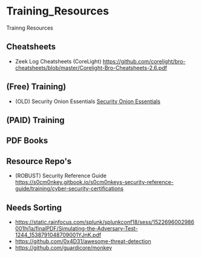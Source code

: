 # Training_Resources
Trainng Resources
## Cheatsheets
- Zeek Log Cheatsheets (CoreLight) 
https://github.com/corelight/bro-cheatsheets/blob/master/Corelight-Bro-Cheatsheets-2.6.pdf  

## (Free) Training)
- (OLD) Security Onion Essentials [Security Onion Essentials](https://www.youtube.com/playlist?list=PLljFlTO9rB155aYBjHw2InKkSMLuhWpxH) 

## (PAID) Training

## PDF Books

## Resource Repo's
- (ROBUST) Security Reference Guide 
https://s0cm0nkey.gitbook.io/s0cm0nkeys-security-reference-guide/training/cyber-security-certifications  

## Needs Sorting
- https://static.rainfocus.com/splunk/splunkconf18/sess/1522696002986001hj1a/finalPDF/Simulating-the-Adversary-Test-1244_1538791048709001YJnK.pdf 
- https://github.com/0x4D31/awesome-threat-detection 
- https://github.com/guardicore/monkey 
